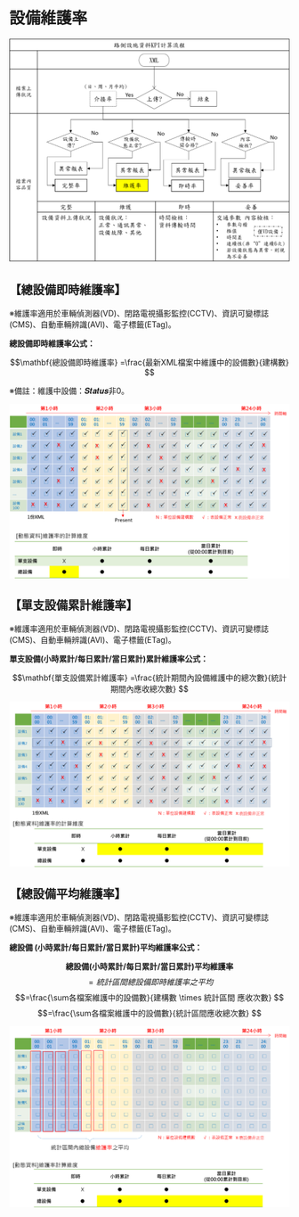 # 設備維護率
     
![維護率適用於車輛偵測器(VD)、閉路電視攝影監控(CCTV)、資訊可變標誌(CMS)、自動車輛辨識(AVI)、電子標籤(ETag)](https://raw.githubusercontent.com/trafficmotc/UploadInformation/master/KPI/KPI計算流程之維護率.png)

## 【總設備即時維護率】

※維護率適用於車輛偵測器(VD)、閉路電視攝影監控(CCTV)、資訊可變標誌(CMS)、自動車輛辨識(AVI)、電子標籤(ETag)。

**總設備即時維護率公式：**


$$\mathbf{總設備即時維護率} =\frac{最新XML檔案中維護中的設備數}{建構數} $$


※備註：維護中設備：𝑺𝒕𝒂𝒕𝒖𝒔非0。

![ ](https://raw.githubusercontent.com/trafficmotc/UploadInformation/master/KPI/總設備即時維護率.png)  

     
     
## 【單支設備累計維護率】

※維護率適用於車輛偵測器(VD)、閉路電視攝影監控(CCTV)、資訊可變標誌(CMS)、自動車輛辨識(AVI)、電子標籤(ETag)。

**單支設備(小時累計/每日累計/當日累計)累計維護率公式：**    

 $$\mathbf{單支設備累計維護率} =\frac{統計期間內設備維護中的總次數}{統計期間內應收總次數} $$

![ ](https://raw.githubusercontent.com/trafficmotc/UploadInformation/master/KPI/單支設備維護率.png)  



## 【總設備平均維護率】

※維護率適用於車輛偵測器(VD)、閉路電視攝影監控(CCTV)、資訊可變標誌(CMS)、自動車輛辨識(AVI)、電子標籤(ETag)。

**總設備 (小時累計/每日累計/當日累計)平均維護率公式：**    


 $$\mathbf{總設備 (小時累計/每日累計/當日累計)平均維護率} $$
 $$=統計區間總設備即時維護率之平均$$
 $$=\frac{\sum各檔案維護中的設備數}{建構數 \times 統計區間 應收次數} $$
 $$=\frac{\sum各檔案維護中的設備數}{統計區間應收總次數} $$
 

![ ](https://raw.githubusercontent.com/trafficmotc/UploadInformation/master/KPI/總設備平均維護率.png)  

